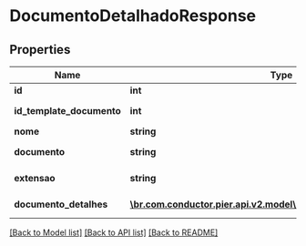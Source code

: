 # DocumentoDetalhadoResponse

## Properties
Name | Type | Description | Notes
------------ | ------------- | ------------- | -------------
**id** | **int** | ID do Documento. | [optional] 
**id_template_documento** | **int** | ID do Template de Documento associado. | [optional] 
**nome** | **string** | Nome do Documento. | [optional] 
**documento** | **string** | Representa\u00E7\u00E3o do documento em Base64. | [optional] 
**extensao** | **string** | Extens\u00E3o do Documento. | [optional] 
**documento_detalhes** | [**\br.com.conductor.pier.api.v2.model\DocumentoDetalheResponse[]**](DocumentoDetalheResponse.md) | Detalhamento do documento. | [optional] 

[[Back to Model list]](../README.md#documentation-for-models) [[Back to API list]](../README.md#documentation-for-api-endpoints) [[Back to README]](../README.md)


